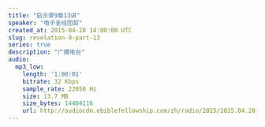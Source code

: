```yaml
---
title: "启示录9章13讲"
speaker: "电子圣经团契"
created_at: 2015-04-28 14:00:00 UTC
slug: revelation-9-part-13
series: true
description: "广播电台"
audio:
  mp3_low:
    length: '1:00:01'
    bitrate: 32 Kbps
    sample_rate: 22050 Hz
    size: 13.7 MB
    size_bytes: 14404116
    url: http://audiocdn.ebiblefellowship.com/zh/radio/2015/2015.04.28_EBF_-_Revelation_9_Part_13.mp3
---
```

